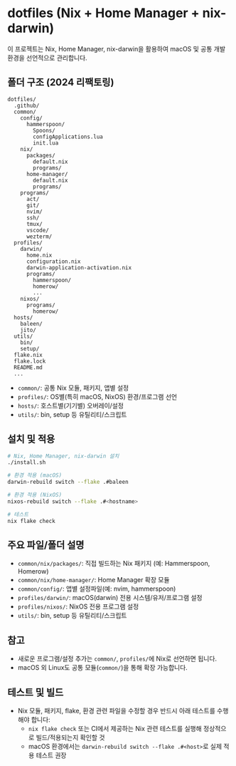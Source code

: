# dotfiles (Nix + Home Manager + nix-darwin)

이 프로젝트는 Nix, Home Manager, nix-darwin을 활용하여 macOS 및 공통 개발 환경을 선언적으로 관리합니다.

## 폴더 구조 (2024 리팩토링)

```
dotfiles/
  .github/
  common/
    config/
      hammerspoon/
        Spoons/
        configApplications.lua
        init.lua
    nix/
      packages/
        default.nix
        programs/
      home-manager/
        default.nix
        programs/
    programs/
      act/
      git/
      nvim/
      ssh/
      tmux/
      vscode/
      wezterm/
  profiles/
    darwin/
      home.nix
      configuration.nix
      darwin-application-activation.nix
      programs/
        hammerspoon/
        homerow/
        ...
    nixos/
      programs/
        homerow/
  hosts/
    baleen/
    jito/
  utils/
    bin/
    setup/
  flake.nix
  flake.lock
  README.md
  ...
```

- `common/`: 공통 Nix 모듈, 패키지, 앱별 설정
- `profiles/`: OS별(특히 macOS, NixOS) 환경/프로그램 선언
- `hosts/`: 호스트별(기기별) 오버레이/설정
- `utils/`: bin, setup 등 유틸리티/스크립트

## 설치 및 적용

```sh
# Nix, Home Manager, nix-darwin 설치
./install.sh

# 환경 적용 (macOS)
darwin-rebuild switch --flake .#baleen

# 환경 적용 (NixOS)
nixos-rebuild switch --flake .#<hostname>

# 테스트
nix flake check
```

## 주요 파일/폴더 설명
- `common/nix/packages/`: 직접 빌드하는 Nix 패키지 (예: Hammerspoon, Homerow)
- `common/nix/home-manager/`: Home Manager 확장 모듈
- `common/config/`: 앱별 설정파일(예: nvim, hammerspoon)
- `profiles/darwin/`: macOS(darwin) 전용 시스템/유저/프로그램 설정
- `profiles/nixos/`: NixOS 전용 프로그램 설정
- `utils/`: bin, setup 등 유틸리티/스크립트

## 참고
- 새로운 프로그램/설정 추가는 `common/`, `profiles/`에 Nix로 선언하면 됩니다.
- macOS 외 Linux도 공통 모듈(`common/`)을 통해 확장 가능합니다.

## 테스트 및 빌드
- Nix 모듈, 패키지, flake, 환경 관련 파일을 수정할 경우 반드시 아래 테스트를 수행해야 합니다:
  - `nix flake check` 또는 CI에서 제공하는 Nix 관련 테스트를 실행해 정상적으로 빌드/적용되는지 확인할 것
  - macOS 환경에서는 `darwin-rebuild switch --flake .#<host>`로 실제 적용 테스트 권장
